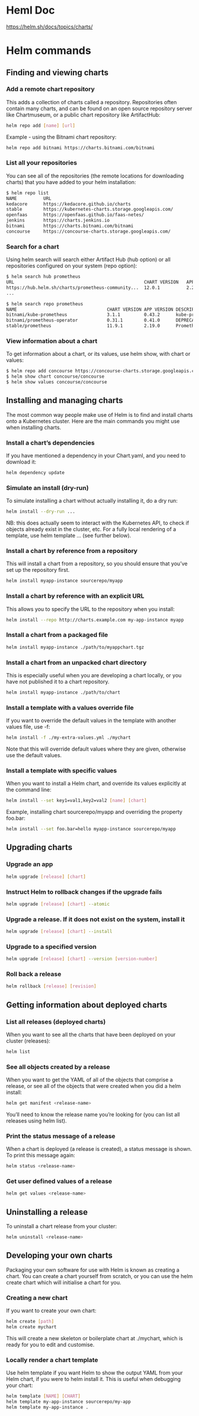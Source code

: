 # Heml Doc
https://helm.sh/docs/topics/charts/

# Helm commands
## Finding and viewing charts

### Add a remote chart repository
This adds a collection of charts called a repository. 
Repositories often contain many charts, and can be found on an open source repository server 
like Chartmuseum, or a public chart repository like ArtifactHub:
```bash
helm repo add [name] [url]
```
Example - using the Bitnami chart repository:
```bash
helm repo add bitnami https://charts.bitnami.com/bitnami
```
### List all your repositories
You can see all of the repositories (the remote locations for downloading charts) 
that you have added to your helm installation:
```bash
$ helm repo list
NAME          URL
kedacore      https://kedacore.github.io/charts
stable        https://kubernetes-charts.storage.googleapis.com/
openfaas      https://openfaas.github.io/faas-netes/
jenkins       https://charts.jenkins.io
bitnami       https://charts.bitnami.com/bitnami
concourse     https://concourse-charts.storage.googleapis.com/
```
### Search for a chart
Using helm search will search either Artifact Hub (hub option) or 
all repositories configured on your system (repo option):
```bash
$ helm search hub prometheus
URL                                                 CHART VERSION   APP VERSION DESCRIPTION
https://hub.helm.sh/charts/prometheus-community...  12.0.1          2.21.0      Prometheus is a monitoring system and time seri...
...

$ helm search repo prometheus
NAME                                  CHART VERSION APP VERSION DESCRIPTION
bitnami/kube-prometheus               3.1.1         0.43.2      kube-prometheus collects Kubernetes manifests t...
bitnami/prometheus-operator           0.31.1        0.41.0      DEPRECATED The Prometheus Operator for Kubernet...
stable/prometheus                     11.9.1        2.19.0      Prometheus is a monitoring system and time seri...
```
### View information about a chart
To get information about a chart, or its values, use helm show, with chart or values:
```bash
$ helm repo add concourse https://concourse-charts.storage.googleapis.com/
$ helm show chart concourse/concourse
$ helm show values concourse/concourse
```

## Installing and managing charts
The most common way people make use of Helm is to find and install charts onto a Kubernetes cluster. 
Here are the main commands you might use when installing charts.

### Install a chart’s dependencies
If you have mentioned a dependency in your Chart.yaml, and you need to download it:
```bash
helm dependency update
```
### Simulate an install (dry-run)
To simulate installing a chart without actually installing it, do a dry run:
```bash
helm install --dry-run ...
```
NB: this does actually seem to interact with the Kubernetes API, to check if objects already exist in the cluster, etc. 
For a fully local rendering of a template, use helm template ... (see further below).

### Install a chart by reference from a repository
This will install a chart from a repository, so you should ensure that you’ve set up the repository first.
```bash
helm install myapp-instance sourcerepo/myapp
```
### Install a chart by reference with an explicit URL
This allows you to specify the URL to the repository when you install:
```bash
helm install --repo http://charts.example.com my-app-instance myapp
```
### Install a chart from a packaged file
```bash
helm install myapp-instance ./path/to/myappchart.tgz
```
### Install a chart from an unpacked chart directory
This is especially useful when you are developing a chart locally, or you have not published it to a chart repository.
```bash
helm install myapp-instance ./path/to/chart
```
### Install a template with a values override file
If you want to override the default values in the template with another values file, use -f:
```bash
helm install -f ./my-extra-values.yml ./mychart
```
Note that this will override default values where they are given, otherwise use the default values.

### Install a template with specific values
When you want to install a Helm chart, and override its values explicitly at the command line:
```bash
helm install --set key1=val1,key2=val2 [name] [chart]
```
Example, installing chart sourcerepo/myapp and overriding the property foo.bar:
```bash
helm install --set foo.bar=hello myapp-instance sourcerepo/myapp
```
## Upgrading charts
### Upgrade an app
```bash
helm upgrade [release] [chart]
```
### Instruct Helm to rollback changes if the upgrade fails
```bash
helm upgrade [release] [chart] --atomic
```
### Upgrade a release. If it does not exist on the system, install it
```bash
helm upgrade [release] [chart] --install
```
### Upgrade to a specified version
```bash
helm upgrade [release] [chart] --version [version-number]
```
### Roll back a release
```bash
helm rollback [release] [revision]
```
## Getting information about deployed charts
### List all releases (deployed charts)
When you want to see all the charts that have been deployed on your cluster (releases):
```bash
helm list
```
### See all objects created by a release
When you want to get the YAML of all of the objects that comprise a release, 
or see all of the objects that were created when you did a helm install:
```bash
helm get manifest <release-name>
```
You’ll need to know the release name you’re looking for (you can list all releases using helm list).

### Print the status message of a release
When a chart is deployed (a release is created), a status message is shown. To print this message again:
```bash
helm status <release-name>
```
### Get user defined values of a release
```bash
helm get values <release-name>
```

## Uninstalling a release
To uninstall a chart release from your cluster:
```bash
helm uninstall <release-name>
```

## Developing your own charts
Packaging your own software for use with Helm is known as creating a chart. 
You can create a chart yourself from scratch, or you can use the helm create chart which will initialise a chart for you.

### Creating a new chart
If you want to create your own chart:
```bash
helm create [path]
helm create mychart
```
This will create a new skeleton or boilerplate chart at ./mychart, which is ready for you to edit and customise.

### Locally render a chart template
Use helm template if you want Helm to show the output YAML from your Helm chart, 
if you were to helm install it. This is useful when debugging your chart:
```bash
helm template [NAME] [CHART]
helm template my-app-instance sourcerepo/my-app
helm template my-app-instance .
```

